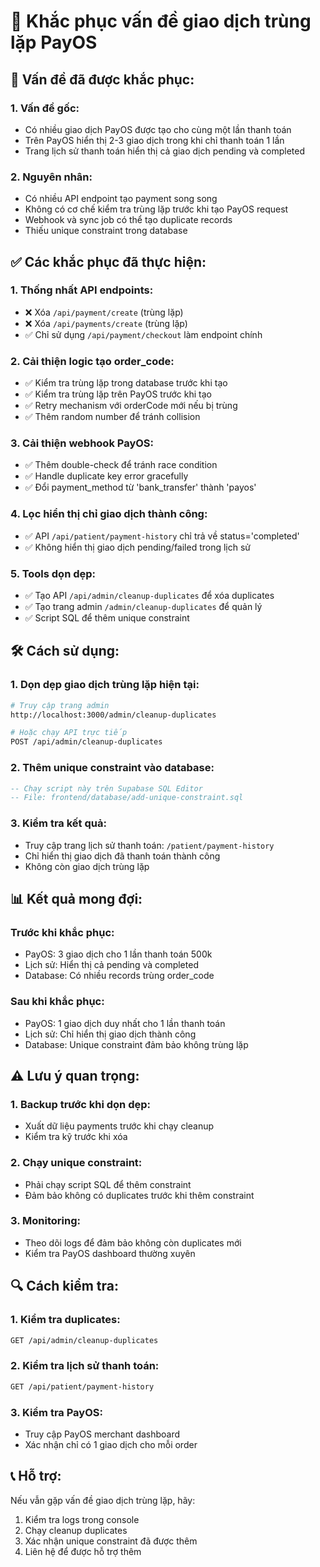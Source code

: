 # 🔧 Khắc phục vấn đề giao dịch trùng lặp PayOS

## 🚨 **Vấn đề đã được khắc phục:**

### **1. Vấn đề gốc:**
- Có nhiều giao dịch PayOS được tạo cho cùng một lần thanh toán
- Trên PayOS hiển thị 2-3 giao dịch trong khi chỉ thanh toán 1 lần
- Trang lịch sử thanh toán hiển thị cả giao dịch pending và completed

### **2. Nguyên nhân:**
- Có nhiều API endpoint tạo payment song song
- Không có cơ chế kiểm tra trùng lặp trước khi tạo PayOS request
- Webhook và sync job có thể tạo duplicate records
- Thiếu unique constraint trong database

## ✅ **Các khắc phục đã thực hiện:**

### **1. Thống nhất API endpoints:**
- ❌ Xóa `/api/payment/create` (trùng lặp)
- ❌ Xóa `/api/payments/create` (trùng lặp)  
- ✅ Chỉ sử dụng `/api/payment/checkout` làm endpoint chính

### **2. Cải thiện logic tạo order_code:**
- ✅ Kiểm tra trùng lặp trong database trước khi tạo
- ✅ Kiểm tra trùng lặp trên PayOS trước khi tạo
- ✅ Retry mechanism với orderCode mới nếu bị trùng
- ✅ Thêm random number để tránh collision

### **3. Cải thiện webhook PayOS:**
- ✅ Thêm double-check để tránh race condition
- ✅ Handle duplicate key error gracefully
- ✅ Đổi payment_method từ 'bank_transfer' thành 'payos'

### **4. Lọc hiển thị chỉ giao dịch thành công:**
- ✅ API `/api/patient/payment-history` chỉ trả về status='completed'
- ✅ Không hiển thị giao dịch pending/failed trong lịch sử

### **5. Tools dọn dẹp:**
- ✅ Tạo API `/api/admin/cleanup-duplicates` để xóa duplicates
- ✅ Tạo trang admin `/admin/cleanup-duplicates` để quản lý
- ✅ Script SQL để thêm unique constraint

## 🛠️ **Cách sử dụng:**

### **1. Dọn dẹp giao dịch trùng lặp hiện tại:**
```bash
# Truy cập trang admin
http://localhost:3000/admin/cleanup-duplicates

# Hoặc chạy API trực tiếp
POST /api/admin/cleanup-duplicates
```

### **2. Thêm unique constraint vào database:**
```sql
-- Chạy script này trên Supabase SQL Editor
-- File: frontend/database/add-unique-constraint.sql
```

### **3. Kiểm tra kết quả:**
- Truy cập trang lịch sử thanh toán: `/patient/payment-history`
- Chỉ hiển thị giao dịch đã thanh toán thành công
- Không còn giao dịch trùng lặp

## 📊 **Kết quả mong đợi:**

### **Trước khi khắc phục:**
- PayOS: 3 giao dịch cho 1 lần thanh toán 500k
- Lịch sử: Hiển thị cả pending và completed
- Database: Có nhiều records trùng order_code

### **Sau khi khắc phục:**
- PayOS: 1 giao dịch duy nhất cho 1 lần thanh toán
- Lịch sử: Chỉ hiển thị giao dịch thành công
- Database: Unique constraint đảm bảo không trùng lặp

## ⚠️ **Lưu ý quan trọng:**

### **1. Backup trước khi dọn dẹp:**
- Xuất dữ liệu payments trước khi chạy cleanup
- Kiểm tra kỹ trước khi xóa

### **2. Chạy unique constraint:**
- Phải chạy script SQL để thêm constraint
- Đảm bảo không có duplicates trước khi thêm constraint

### **3. Monitoring:**
- Theo dõi logs để đảm bảo không còn duplicates mới
- Kiểm tra PayOS dashboard thường xuyên

## 🔍 **Cách kiểm tra:**

### **1. Kiểm tra duplicates:**
```bash
GET /api/admin/cleanup-duplicates
```

### **2. Kiểm tra lịch sử thanh toán:**
```bash
GET /api/patient/payment-history
```

### **3. Kiểm tra PayOS:**
- Truy cập PayOS merchant dashboard
- Xác nhận chỉ có 1 giao dịch cho mỗi order

## 📞 **Hỗ trợ:**
Nếu vẫn gặp vấn đề giao dịch trùng lặp, hãy:
1. Kiểm tra logs trong console
2. Chạy cleanup duplicates
3. Xác nhận unique constraint đã được thêm
4. Liên hệ để được hỗ trợ thêm
